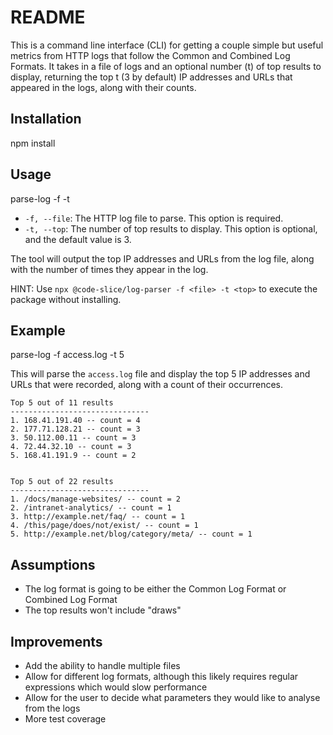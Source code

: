 # README

This is a command line interface (CLI) for getting a couple simple but useful metrics from HTTP logs that follow the Common and Combined Log Formats. It takes in a file of logs and an optional number (t) of top results to display, returning the top t (3 by default) IP addresses and URLs that appeared in the logs, along with their counts.

## Installation

npm install <package-name>

## Usage

parse-log -f <file> -t <top>

- `-f, --file`: The HTTP log file to parse. This option is required.
- `-t, --top`: The number of top results to display. This option is optional, and the default value is 3.

The tool will output the top IP addresses and URLs from the log file, along with the number of times they appear in the log.

HINT: Use `npx @code-slice/log-parser -f <file> -t <top>` to execute the package without installing.

## Example

parse-log -f access.log -t 5


This will parse the `access.log` file and display the top 5 IP addresses and URLs that were recorded, along with a count of their occurrences.

````
Top 5 out of 11 results
-------------------------------
1. 168.41.191.40 -- count = 4
2. 177.71.128.21 -- count = 3
3. 50.112.00.11 -- count = 3
4. 72.44.32.10 -- count = 3
5. 168.41.191.9 -- count = 2


Top 5 out of 22 results
-------------------------------
1. /docs/manage-websites/ -- count = 2
2. /intranet-analytics/ -- count = 1
3. http://example.net/faq/ -- count = 1
4. /this/page/does/not/exist/ -- count = 1
5. http://example.net/blog/category/meta/ -- count = 1
````

## Assumptions
- The log format is going to be either the Common Log Format or Combined Log Format
- The top results won't include "draws"

## Improvements
- Add the ability to handle multiple files
- Allow for different log formats, although this likely requires regular expressions which would slow performance
- Allow for the user to decide what parameters they would like to analyse from the logs
- More test coverage
